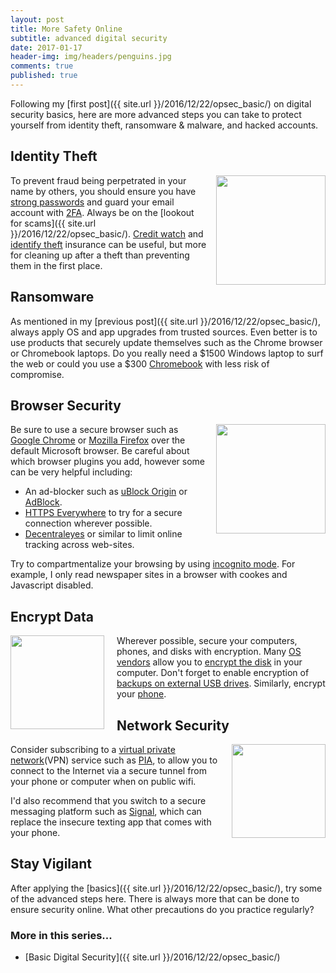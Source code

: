 ```yaml
---
layout: post
title: More Safety Online
subtitle: advanced digital security
date: 2017-01-17
header-img: img/headers/penguins.jpg
comments: true
published: true
---
```


Following my [first post]({{ site.url }}/2016/12/22/opsec_basic/) on digital security basics, here are more advanced steps you can take to protect yourself from identity theft, ransomware & malware,  and hacked accounts.

## Identity Theft
<img style="float:right; width:175px;padding-left:15px" src="{{site_url}}/img/posts/opsec_adv_theft.jpg"/>To prevent fraud being perpetrated in your name by others, you should ensure you have [strong passwords](https://1password.com/) and guard your email account with [2FA](https://www.google.ca/landing/2step/).  Always be on the [lookout for scams]({{ site.url }}/2016/12/22/opsec_basic/). [Credit watch](https://www.econsumer.equifax.ca) and [identify theft](http://www.group.tdinsurance.com/en/home/identityplus) insurance can be useful, but more for cleaning up after a theft than preventing them in the first place.

## Ransomware
As mentioned in my [previous post]({{ site.url }}/2016/12/22/opsec_basic/), always apply OS and app upgrades from trusted sources.  Even better is to use products that securely update themselves such as the Chrome browser or Chromebook laptops.   Do you really need a $1500 Windows laptop to surf the web or could you use a $300 [Chromebook](https://www.google.com/chromebook/) with less risk of compromise.

## Browser Security
<img style="float:right; width:175px;padding-left:15px" src="{{site_url}}/img/posts/opsec_adv_incognito.png"/>Be sure to use a secure browser such as [Google Chrome](https://www.google.com/chrome/) or [Mozilla Firefox](https://www.mozilla.org/en-US/firefox/products/) over the default Microsoft browser.  Be careful about which browser plugins you add, however some can be very helpful including:

* An ad-blocker such as [uBlock Origin](https://chrome.google.com/webstore/detail/ublock-origin/cjpalhdlnbpafiamejdnhcphjbkeiagm) or [AdBlock](https://chrome.google.com/webstore/detail/adblock/gighmmpiobklfepjocnamgkkbiglidom).
* [HTTPS Everywhere](https://chrome.google.com/webstore/detail/https-everywhere/gcbommkclmclpchllfjekcdonpmejbdp) to try for a secure connection wherever possible.
* [Decentraleyes](https://addons.mozilla.org/en-Us/firefox/addon/decentraleyes/) or similar to limit online tracking across web-sites.

Try to compartmentalize your browsing by using [incognito mode](https://support.google.com/chrome/answer/95464?source=gsearch&hl=en).  For example, I only read newspaper sites in a browser with cookes and Javascript disabled.

## Encrypt Data
<img style="float:left; width:150px;padding-right:20px" src="{{site_url}}/img/posts/opsec_adv_disk.jpg"/>Wherever possible, secure your computers, phones, and disks with encryption.  Many [OS vendors](https://support.apple.com/en-ca/HT204837) allow you to [encrypt the disk](http://linoxide.com/ubuntu-how-to/two-methods-to-protect-your-data-using-ubuntu-disk-encryption/) in your computer.  Don't forget to enable encryption of [backups on external USB drives](https://support.apple.com/kb/PH18852?locale=en_US).  Similarly, encrypt your [phone](http://www.howtogeek.com/141953/how-to-encrypt-your-android-phone-and-why-you-might-want-to/). 

## Network Security
<img style="float:right; width:150px;padding-left:15px" src="{{site_url}}/img/posts/opsec_adv_vpn.png"/>Consider subscribing to a [virtual private network](https://en.wikipedia.org/wiki/Virtual_private_network)(VPN) service such as [PIA](https://www.privateinternetaccess.com/), to allow you to connect to the Internet via a secure tunnel from your phone or computer when on public wifi.

I'd also recommend that you switch to a secure messaging platform such as [Signal](https://whispersystems.org/), which can replace the insecure texting app that comes with your phone.

## Stay Vigilant
After applying the [basics]({{ site.url }}/2016/12/22/opsec_basic/), try some of the advanced steps here.  There is always more that can be done to ensure security online.  What other precautions do you practice regularly? 
 
### More in this series...
* [Basic Digital Security]({{ site.url }}/2016/12/22/opsec_basic/)